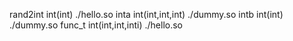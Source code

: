 rand2int int(int) ./hello.so
inta int(int,int,int) ./dummy.so
intb int(int) ./dummy.so 
func_t int(int,int,inti) ./hello.so
